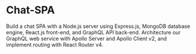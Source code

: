 # Chat-SPA
Build a chat SPA with a Node.js server using Express.js, MongoDB database engine, React.js front-end, and GraphQL API back-end. Architecture our GraphQL web service with Apollo Server and Apollo Client v2, and implement routing with React Router v4.
